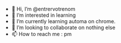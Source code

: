 - 👋 Hi, I’m @entrervotrenom
- 👀 I’m interested in learning 
- 🌱 I’m currently learning automa on chrome.
- 💞️ I’m looking to collaborate on nothing else
- 📫 How to reach me : pm

<!---
entrervotrenom/entrervotrenom is a ✨ special ✨ repository because its `README.md` (this file) appears on your GitHub profile.
You can click the Preview link to take a look at your changes.
--->

